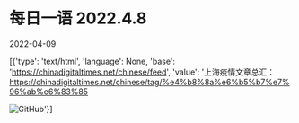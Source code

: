 # 每日一语 2022.4.8

2022-04-09

[{'type': 'text/html', 'language': None, 'base': 'https://chinadigitaltimes.net/chinese/feed', 'value': '上海疫情文章总汇：https://chinadigitaltimes.net/chinese/tag/%e4%b8%8a%e6%b5%b7%e7%96%ab%e6%83%85

![GitHub](https://chinadigitaltimes.net/chinese/files/2022/04/image-1649466481821.png)'}]